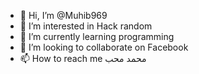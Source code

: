 - 👋 Hi, I’m @Muhib969
- 👀 I’m interested in Hack random
- 🌱 I’m currently learning programming
- 💞️ I’m looking to collaborate on Facebook
- 📫 How to reach me محمد محب

<!---
Muhib969/Muhib969 is a ✨ special ✨ repository because its `README.md` (this file) appears on your GitHub profile.
You can click the Preview link to take a look at your changes.
--->
